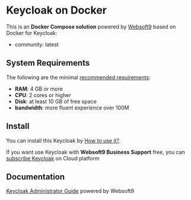 # Keycloak on Docker  

This is an **Docker Compose solution** powered by [Websoft9](https://www.websoft9.com) based on Docker for Keycloak:


 - community:  latest


## System Requirements

The following are the minimal [recommended requirements](https://www.keycloak.org):

* **RAM**: 4 GB or more
* **CPU**: 2 cores or higher
* **Disk**: at least 10 GB of free space
* **bandwidth**: more fluent experience over 100M  

## Install

You can install this Keycloak by [How to use it?](https://github.com/Websoft9/docker-library#how-to-use-it).   

If you want use Keycloak with **Websoft9 Business Support** free, you can [subscribe Keycloak](https://www.websoft9.com/apps) on Cloud platform

## Documentation

[Keycloak Administrator Guide](https://support.websoft9.com/docs/keycloak) powered by Websoft9